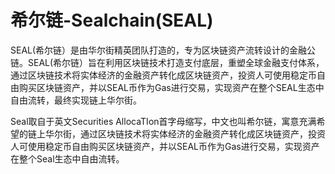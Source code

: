 # 

# 希尔链-Sealchain(SEAL)

SEAL(希尔链）是由华尔街精英团队打造的，专为区块链资产流转设计的金融公链。SEAL(希尔链）旨在利用区块链技术打造支付底层，重塑全球金融支付体系，通过区块链技术将实体经济的金融资产转化成区块链资产，投资人可使用稳定币自由购买区块链资产，并以SEAL币作为Gas进行交易，实现资产在整个SEAL生态中自由流转，最终实现链上华尔街。

Seal取自于英文Securities AllocaTIon首字母缩写，中文也叫希尔链，寓意充满希望的链上华尔街，通过区块链技术将实体经济的金融资产转化成区块链资产，投资人可使用稳定币自由购买区块链资产，并以SEAL币作为Gas进行交易，实现资产在整个Seal生态中自由流转。

